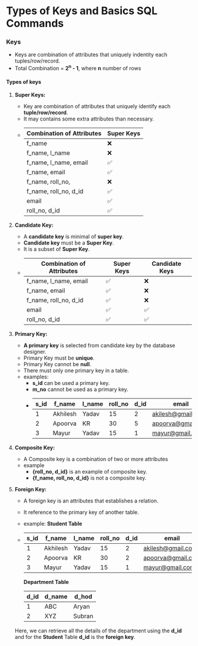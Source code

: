 # Types of Keys and Basics SQL Commands

### Keys
- Keys are combination of attributes that uniquely indentity each tuples/row/record.
- Total Combination = **2<sup>n</sup> - 1**, where **n** number of rows

#### Types of keys
1. **Super Keys:**
    - Key are combination of attributes that uniquely identify each **tuple/row/record**.
    - It may contains some extra attributes than necessary.
    - | Combination of Attributes | Super Keys                 |
      |---------------------------|----------------------------|
      | f_name                    | ❌                        |
      | f_name, l_name            | ❌                        |
      | f_name, l_name, email     | ✅                        |
      | f_name, email             | ✅                        |
      | f_name, roll_no,          | ❌                        | 
      | f_name, roll_no, d_id     | ✅                        | 
      | email                     | ✅                        |
      | roll_no, d_id             | ✅                        |

2. **Candidate Key:**
    - A **candidate key** is minimal of **super key**.
    - **Candidate key** must be a **Super Key**.
    - It is a subset of **Super Key**.
    - | Combination of Attributes | Super Keys                 | Candidate Keys            |
      |---------------------------|----------------------------|---------------------------|
      | f_name, l_name, email     | ✅                        | ❌                        |
      | f_name, email             | ✅                        | ❌                        |
      | f_name, roll_no, d_id     | ✅                        | ❌                        | 
      | email                     | ✅                        | ✅                        | 
      | roll_no, d_id             | ✅                        | ✅                        |
3. **Primary Key:**
    - **A primary key** is selected from candidate key by the database designer.
    - Primary Key must be **unique**.
    - Primary Key cannot be **null**.
    - There must only one primary key in a table.
    - examples:
        - **s_id** can be used a primary key.
        - **m_no** cannot be used as a primary key.
        - | s_id | f_name   | l_name | roll_no | d_id | email             | m_no       |
          |------|----------|--------|---------|------|-------------------|------------|
          | 1    | Akhilesh | Yadav  | 15      | 2    | akilesh@gmail.com | 9823456708 |
          | 2    | Apoorva  | KR     | 30      | 5    | apoorva@gmail.com | 9235856804 |
          | 3    | Mayur    | Yadav  | 15      | 1    | mayur@gmail.com   | 6854357065 |
        
4. **Composite Key:**   
    - A Composite key is a combination of two or more attributes
    - example
        - **{roll_no, d_id}** is an example of composite key.
        - **{f_name, roll_no, d_id}** is not a composite key.

5. **Foreign Key:** 
    - A foreign key is an attributes that establishes a relation.
    - It reference to the primary key of another table.
    - example:
    **Student Table**
    - | s_id | f_name   | l_name | roll_no | d_id | email             | m_no       |
      |------|----------|--------|---------|------|-------------------|------------|
      | 1    | Akhilesh | Yadav  | 15      | 2    | akilesh@gmail.com | 9823456708 |
      | 2    | Apoorva  | KR     | 30      | 2    | apoorva@gmail.com | 9235856804 |
      | 3    | Mayur    | Yadav  | 15      | 1    | mayur@gmail.com   | 6854357065 |

      **Department Table**
      
      | d_id | d_name | d_hod  |
      |------|--------|--------|
      | 1    | ABC    | Aryan  |
      | 2    | XYZ    | Subran |

    Here, we can retrieve all the details of the department using the **d_id** and for the **Student** Table **d_id** is the **foreign key**.